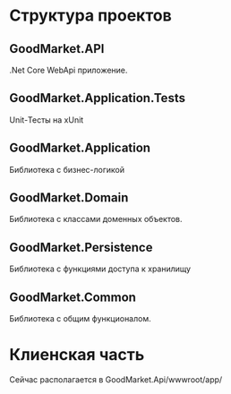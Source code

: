 # Структура проектов

## GoodMarket.API
  .Net Core WebApi приложение.
  
## GoodMarket.Application.Tests
  Unit-Тесты на xUnit
  
## GoodMarket.Application
  Библиотека с бизнес-логикой
  
## GoodMarket.Domain
  Библиотека с классами доменных объектов.
  
## GoodMarket.Persistence
  Библиотека с функциями доступа к хранилищу
  
## GoodMarket.Common
  Библиотека с общим функционалом.
  
# Клиенская часть 
  Сейчас располагается в GoodMarket.Api/wwwroot/app/
